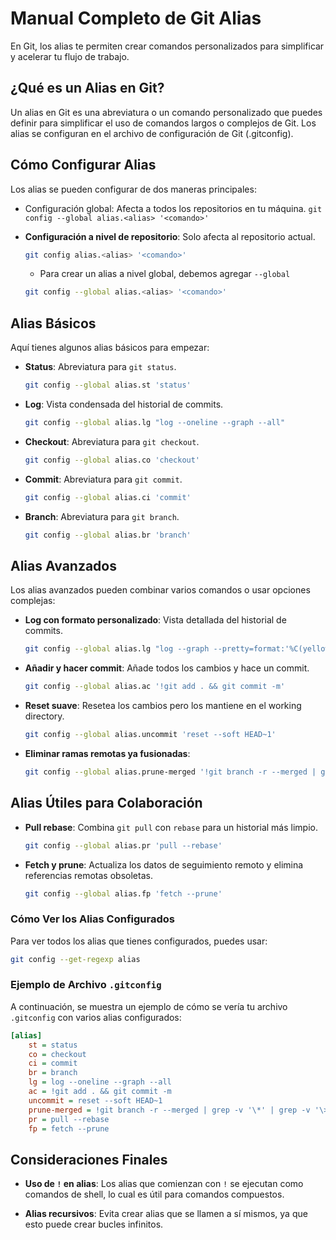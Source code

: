 # Manual Completo de Git Alias

En Git, los alias te permiten crear comandos personalizados para simplificar y acelerar tu flujo de trabajo.

## ¿Qué es un Alias en Git?

Un alias en Git es una abreviatura o un comando personalizado que puedes definir para simplificar el uso de comandos largos o complejos de Git. Los alias se configuran en el archivo de configuración de Git (.gitconfig).

## Cómo Configurar Alias

Los alias se pueden configurar de dos maneras principales:

* Configuración global: Afecta a todos los repositorios en tu máquina.
`git config --global alias.<alias> '<comando>'`

* **Configuración a nivel de repositorio**: Solo afecta al repositorio actual.

  ```zsh
  git config alias.<alias> '<comando>'
  ```

  * Para crear un alias a nivel global, debemos agregar `--global`

  ```zsh
  git config --global alias.<alias> '<comando>'
  ```

## Alias Básicos

Aquí tienes algunos alias básicos para empezar:

* **Status**: Abreviatura para `git status`.

  ```zsh
  git config --global alias.st 'status'
  ```

* **Log**: Vista condensada del historial de commits.

  ```zsh
  git config --global alias.lg "log --oneline --graph --all"
  ```

* **Checkout**: Abreviatura para `git checkout`.

  ```zsh
  git config --global alias.co 'checkout'
  ```

* **Commit**: Abreviatura para `git commit`.

  ```zsh
  git config --global alias.ci 'commit'
  ```

* **Branch**: Abreviatura para `git branch`.

  ```zsh
  git config --global alias.br 'branch'
  ```

## Alias Avanzados

Los alias avanzados pueden combinar varios comandos o usar opciones complejas:

* **Log con formato personalizado**: Vista detallada del historial de commits.

  ```zsh
  git config --global alias.lg "log --graph --pretty=format:'%C(yellow)%h%C(reset) - %C(bold blue)%an%C(reset): %C(white)%s%C(reset) %C(green)(%ar)%C(reset)'"
  ```

* **Añadir y hacer commit**: Añade todos los cambios y hace un commit.

  ```zsh
  git config --global alias.ac '!git add . && git commit -m'
  ```

* **Reset suave**: Resetea los cambios pero los mantiene en el working directory.

  ```zsh
  git config --global alias.uncommit 'reset --soft HEAD~1'
  ```

* **Eliminar ramas remotas ya fusionadas**:

  ```zsh
  git config --global alias.prune-merged '!git branch -r --merged | grep -v '\''\*\'\'' | grep -v '\''\>\'\'' | xargs -n 1 git push --delete origin'
  ```

## Alias Útiles para Colaboración

* **Pull rebase**: Combina `git pull` con `rebase` para un historial más limpio.

  ```zsh
  git config --global alias.pr 'pull --rebase'
  ```

* **Fetch y prune**: Actualiza los datos de seguimiento remoto y elimina referencias remotas obsoletas.

  ```zsh
  git config --global alias.fp 'fetch --prune'
  ```

### Cómo Ver los Alias Configurados

Para ver todos los alias que tienes configurados, puedes usar:

```zsh
git config --get-regexp alias
```

### Ejemplo de Archivo `.gitconfig`

A continuación, se muestra un ejemplo de cómo se vería tu archivo `.gitconfig` con varios alias configurados:

```ini
[alias]
    st = status
    co = checkout
    ci = commit
    br = branch
    lg = log --oneline --graph --all
    ac = !git add . && git commit -m
    uncommit = reset --soft HEAD~1
    prune-merged = !git branch -r --merged | grep -v '\*' | grep -v '\>' | xargs -n 1 git push --delete origin
    pr = pull --rebase
    fp = fetch --prune
```

## Consideraciones Finales

* **Uso de `!` en alias**: Los alias que comienzan con `!` se ejecutan como comandos de shell, lo cual es útil para comandos compuestos.

* **Alias recursivos**: Evita crear alias que se llamen a sí mismos, ya que esto puede crear bucles infinitos.
